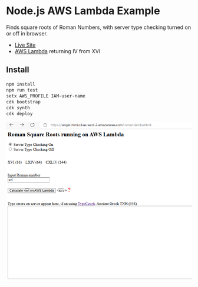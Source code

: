 <a name="s"></a>

# Node.js AWS Lambda Example



 Finds square roots of Roman Numbers, with server type checking turned on or off in browser.
 - [Live Site](https://single-html.s3.us-west-2.amazonaws.com/roman-lamba.html)
  - [AWS Lambda](https://fdzz5y2xtnjspequaqfajio5zi0ifvyh.lambda-url.us-west-2.on.aws/?roman_param=xvi&type_check=yes) returning IV from XVI


## Install
	npm install
	npm run test
	setx AWS_PROFILE IAM-user-name
	cdk bootstrap
	cdk synth
	cdk deploy

 
![screen shot](tall-lambda.gif)


















